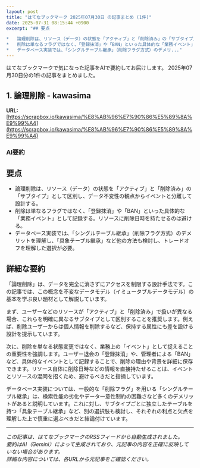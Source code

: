 ```yaml
---
layout: post
title: "はてなブックマーク 2025年07月30日 の記事まとめ (1件)"
date: 2025-07-31 08:15:44 +0900
excerpt: "## 要点

*   論理削除は、リソース（データ）の状態を「アクティブ」と「削除済み」の「サブタイプ」として区別し、データ不変性の観点からイベントと分離して設計する。
*   削除は単なるフラグではなく、「登録抹消」や「BAN」といった具体的な「業務イベント」として記録する。リソースに削除日時を持たせるのは避ける。
*   データベース実装では、「シングルテーブル継承」（削除フラグ方式）のデメリ..."
---
```


はてなブックマークで気になった記事をAIで要約してお届けします。
2025年07月30日分の1件の記事をまとめました。

## 1. 論理削除 - kawasima

**URL:** [https://scrapbox.io/kawasima/%E8%AB%96%E7%90%86%E5%89%8A%E9%99%A4](https://scrapbox.io/kawasima/%E8%AB%96%E7%90%86%E5%89%8A%E9%99%A4)

### AI要約

## 要点

*   論理削除は、リソース（データ）の状態を「アクティブ」と「削除済み」の「サブタイプ」として区別し、データ不変性の観点からイベントと分離して設計する。
*   削除は単なるフラグではなく、「登録抹消」や「BAN」といった具体的な「業務イベント」として記録する。リソースに削除日時を持たせるのは避ける。
*   データベース実装では、「シングルテーブル継承」（削除フラグ方式）のデメリットを理解し、「具象テーブル継承」など他の方法も検討し、トレードオフを理解した選択が必要。

## 詳細な要約

「論理削除」は、データを完全に消さずにアクセスを制限する設計手法です。この記事では、この概念を不変なデータモデル（イミュータブルデータモデル）の基本を学ぶ良い題材として解説しています。

まず、ユーザーなどのリソースが「アクティブ」と「削除済み」で扱いが異なる場合、これらを明確に異なるサブタイプとして区別することを推奨します。例えば、削除ユーザーからは個人情報を削除するなど、保持する属性にも差を設ける設計を提示しています。

次に、削除を単なる状態変更ではなく、業務上の「イベント」として捉えることの重要性を強調します。ユーザー退会の「登録抹消」や、管理者による「BAN」など、具体的なイベントとして記録することで、削除の理由や背景を詳細に保存できます。リソース自体に削除日時などの情報を直接持たせることは、イベントとリソースの混同を招くため、避けるべきだと指摘しています。

データベース実装については、一般的な「削除フラグ」を用いる「シングルテーブル継承」は、検索性能の劣化やデータ一意性制約の困難さなど多くのデメリットがあると説明しています。これに対し、サブタイプごとに独立したテーブルを持つ「具象テーブル継承」など、別の選択肢も検討し、それぞれの利点と欠点を理解した上で慎重に選ぶべきだと結論付けています。

---

*この記事は、はてなブックマークのRSSフィードから自動生成されました。*  
*要約はAI（Gemini）によって生成されており、元記事の内容を正確に反映していない場合があります。*  
*詳細な内容については、各URLから元記事をご確認ください。*
